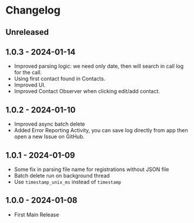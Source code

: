 # Changelog

## Unreleased

## 1.0.3 - 2024-01-14
- Improved parsing logic: we need only date, then will search in call log for the call.
- Using first contact found in Contacts.
- Improved UI.
- Improved Contact Observer when clicking edit/add contact.

## 1.0.2 - 2024-01-10
- Improved async batch delete
- Added Error Reporting Activity, you can save log directly from app then open a new Issue on GitHub.

## 1.0.1 - 2024-01-09
- Some fix in parsing file name for registrations without JSON file
- Batch delete run on background thread
- Use `timestamp_unix_ms` instead of `timestamp`

## 1.0.0 - 2024-01-08
- First Main Release